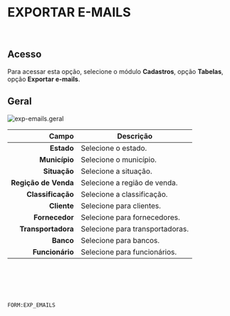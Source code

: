# EXPORTAR E-MAILS
<br>

## Acesso
Para acessar esta opção, selecione o módulo **Cadastros**, opção **Tabelas**, opção **Exportar e-mails**.
<br>

## Geral
![exp-emails.geral](https://raw.githubusercontent.com/netforcews/docs-erp/master/cadastros/imagens/exp-emails.geral.png)

Campo | Descrição
--:|---
**Estado** | Selecione o estado.
**Município** | Selecione o município.
**Situação** | Selecione a situação.
**Regição de Venda** | Selecione a região de venda.
**Classificação** | Selecione a classificação.
**Cliente** | Selecione para clientes.
**Fornecedor** | Selecione para fornecedores.
**Transportadora** | Selecione para transportadoras.
**Banco** | Selecione para bancos.
**Funcionário** | Selecione para funcionários.
<br>
<br>
<br>
<br>

```FORM:EXP_EMAILS```
